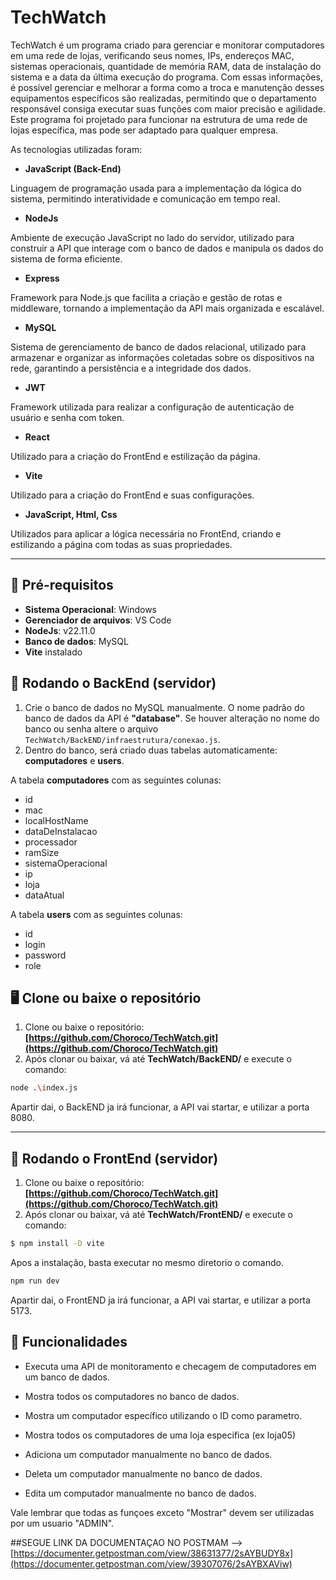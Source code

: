 # TechWatch

TechWatch é um programa criado para gerenciar e monitorar computadores em uma rede de lojas, verificando seus nomes, IPs, endereços MAC, sistemas operacionais, quantidade de memória RAM, data de instalação do sistema e a data da última execução do programa. Com essas informações, é possível gerenciar e melhorar a forma como a troca e manutenção desses equipamentos específicos são realizadas, permitindo que o departamento responsável consiga executar suas funções com maior precisão e agilidade. Este programa foi projetado para funcionar na estrutura de uma rede de lojas específica, mas pode ser adaptado para qualquer empresa.

As tecnologias utilizadas foram:

- **JavaScript (Back-End)**

Linguagem de programação usada para a implementação da lógica do sistema, permitindo interatividade e comunicação em tempo real.

- **NodeJs**

Ambiente de execução JavaScript no lado do servidor, utilizado para construir a API que interage com o banco de dados e manipula os dados do sistema de forma eficiente.

- **Express**

Framework para Node.js que facilita a criação e gestão de rotas e middleware, tornando a implementação da API mais organizada e escalável.

- **MySQL**

Sistema de gerenciamento de banco de dados relacional, utilizado para armazenar e organizar as informações coletadas sobre os dispositivos na rede, garantindo a persistência e a integridade dos dados.

- **JWT**

Framework utilizada para realizar a configuração de autenticação de usuário e senha com token.

- **React**

Utilizado para a criação do FrontEnd e estilização da página.

- **Vite**

Utilizado para a criação do FrontEnd e suas configurações.

- **JavaScript, Html, Css**

Utilizados para aplicar a lógica necessária no FrontEnd, criando e estilizando a página com todas as suas propriedades.

---

## 🚀 Pré-requisitos

- **Sistema Operacional**: Windows
- **Gerenciador de arquivos**: VS Code
- **NodeJs**: v22.11.0 
- **Banco de dados**: MySQL
- **Vite** instalado

## 🎲 Rodando o BackEnd (servidor)

1. Crie o banco de dados no MySQL manualmente. O nome padrão do banco de dados da API é **"database"**. Se houver alteração no nome do banco ou senha altere o arquivo `TechWatch/BackEND/infraestrutura/conexao.js`.  
2. Dentro do banco, será criado duas tabelas automaticamente: **computadores** e **users**.

A tabela **computadores** com as seguintes colunas:
- id
- mac
- localHostName
- dataDeInstalacao
- processador
- ramSize
- sistemaOperacional
- ip
- loja
- dataAtual

A tabela **users** com as seguintes colunas:
- id
- login
- password
- role

## 🖥 Clone ou baixe o repositório

1. Clone ou baixe o repositório: **[https://github.com/Choroco/TechWatch.git](https://github.com/Choroco/TechWatch.git)**
2. Após clonar ou baixar, vá até **TechWatch/BackEND/** e execute o comando:

```bash
node .\index.js
```
Apartir dai, o BackEND ja irá funcionar, a API vai startar, e utilizar a porta 8080.

---

## 🎲 Rodando o FrontEnd (servidor)

1. Clone ou baixe o repositório: **[https://github.com/Choroco/TechWatch.git](https://github.com/Choroco/TechWatch.git)**
2. Após clonar ou baixar, vá até **TechWatch/FrontEND/** e execute o comando:

```bash
$ npm install -D vite
```
Apos a instalação, basta executar no mesmo diretorio o comando.

```bash
npm run dev
```
Apartir dai, o FrontEND ja irá funcionar, a API vai startar, e utilizar a porta 5173.


## 🌟 Funcionalidades

- Executa uma API de monitoramento e checagem de computadores em um banco de dados.

- Mostra todos os computadores no banco de dados.

- Mostra um computador específico utilizando o ID como parametro.

- Mostra todos os computadores de uma loja especifica (ex loja05)

- Adiciona um computador manualmente no banco de dados.

- Deleta um computador manualmente no banco de dados.

- Edita um computador manualmente no banco de dados.

Vale lembrar que todas as funçoes exceto "Mostrar" devem ser utilizadas por um usuario "ADMIN".

##SEGUE LINK DA DOCUMENTAÇAO NO POSTMAM --> [https://documenter.getpostman.com/view/38631377/2sAYBUDY8x](https://documenter.getpostman.com/view/39307076/2sAYBXAViw)
